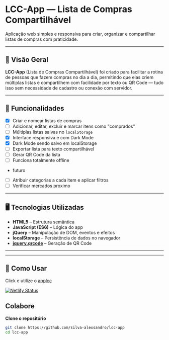# LCC-App — Lista de Compras Compartilhável

Aplicação web simples e responsiva para criar, organizar e compartilhar listas de compras com praticidade.

---

## 📌 Visão Geral

**LCC-App** (Lista de Compras Compartilhável) foi criado para facilitar a rotina de pessoas que fazem compras no dia a dia, permitindo que elas criem múltiplas listas e compartilhem com facilidade por texto ou QR Code — tudo isso sem necessidade de cadastro ou conexão com servidor.

---

## 🚀 Funcionalidades

* [x] Criar e nomear listas de compras
* [ ] Adicionar, editar, excluir e marcar itens como "comprados"
* [ ] Múltiplas listas salvas no `localStorage`
* [x] Interface responsiva e com Dark Mode
* [x] Dark Mode sendo salvo em localStorage
* [ ] Exportar lista para texto compartilhável
* [ ] Gerar QR Code da lista
* [ ] Funciona totalmente offline

- futuro
* [ ] Atribuir categorias a cada item e aplicar filtros
* [ ] Verificar mercados proximo
---

## 🖥️ Tecnologias Utilizadas

- **HTML5** – Estrutura semântica
- **JavaScript (ES6)** – Lógica do app
- **jQuery** – Manipulação de DOM, eventos e efeitos
- **localStorage** – Persistência de dados no navegador
- **[jquery.qrcode](https://github.com/jeromeetienne/jquery-qrcode)** – Geração de QR Code

---

---

## 🔧 Como Usar

Click e utilize o [applcc](https://applcc.netlify.app/)

[![Netlify Status](https://api.netlify.com/api/v1/badges/5bd346eb-8142-458c-b40e-51a5c05baae6/deploy-status)](https://app.netlify.com/projects/applcc/deploys)


## Colabore
**Clone o repositório**
```bash
git clone https://github.com/silva-alexsandro/lcc-app
cd lcc-app
